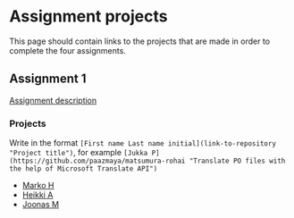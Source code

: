 # Assignment projects

This page should contain links to the projects that are made in order to complete the four assignments.


## Assignment 1

[Assignment description](2014-09-16.md)

### Projects

Write in the format `[First name Last name initial](link-to-repository "Project title")`, for example
`[Jukka P](https://github.com/paazmaya/matsumura-rohai "Translate PO files with the help of Microsoft Translate API")`


* [Marko H](https://github.com/Markoham/carpo-logger "Node.js Advanced Logger")
* [Heikki A](https://github.com/HeikkiAlanen/hal-image-optimizer "Application to optimize images for web usage")
* [Joonas M](https://github.com/merilainen-metropolia/trelloler "Automatically add necessary tasks into Trello")
